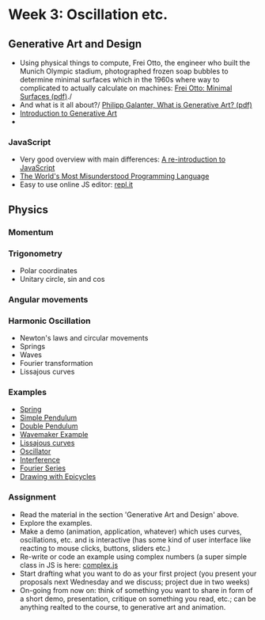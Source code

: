 # Week 3: Oscillation etc.
## Generative Art and Design
- Using physical things to compute, Frei Otto, the engineer who built the Munich Olympic stadium, photographed frozen soap bubbles to determine minimal surfaces which in the 1960s where way to complicated to actually calculate on machines:
[Frei Otto: Minimal Surfaces (pdf)](https://www.moma.org/documents/moma_catalogue_2662_300299029.pdf)./
- And what is it all about?/
[Philipp Galanter, What is Generative Art? (pdf)](http://philipgalanter.com/downloads/ga2003_what_is_genart.pdf)
- [Introduction to Generative Art](https://www.freecodecamp.org/news/an-introduction-to-generative-art-what-it-is-and-how-you-make-it-b0b363b50a70/)
- 

### JavaScript
- Very good overview with main differences: [A re-introduction to JavaScript](https://developer.mozilla.org/en-US/docs/Web/JavaScript/A_re-introduction_to_JavaScript)
- [The World's Most Misunderstood Programming Language](http://crockford.com/javascript/javascript.html)
- Easy to use online JS editor: [repl.it](https://repl.it/languages/html)

## Physics
### Momentum

### Trigonometry
* Polar coordinates
* Unitary circle, sin and cos

### Angular movements

### Harmonic Oscillation
* Newton's laws and circular movements
* Springs
* Waves
* Fourier transformation
* Lissajous curves

### Examples
- [Spring](/03_Oscillation/spring.js)
- [Simple Pendulum](https://editor.p5js.org/natureofcode/sketches/SyXJrlZOl)
- [Double Pendulum](https://editor.p5js.org/jbenno/sketches/t1lYO67xZ)
- [Wavemaker Example](https://p5js.org/examples/interaction-wavemaker.html)
- [Lissajous curves](https://editor.p5js.org/jbenno/sketches/HE-4rW_co)
- [Oscillator](https://editor.p5js.org/jbenno/sketches/clt1C3vPP)
- [Interference](https://editor.p5js.org/jbenno/sketches/eNp3esBbh)
- [Fourier Series](https://editor.p5js.org/jbenno/sketches/TTC2jSt-5)
- [Drawing with Epicycles](https://thecodingtrain.com/CodingChallenges/130.1-fourier-transform-drawing.html)

### Assignment
- Read the material in the section 'Generative Art and Design' above.
- Explore the examples.
- Make a demo (animation, application, whatever) which uses curves, oscillations, etc. and is interactive (has some kind of user interface like reacting to mouse clicks, buttons, sliders etc.)
- Re-write or code an example using complex numbers (a super simple class in JS is here: [complex.js](/03_Oscillation/Examples/complex.js)
- Start drafting what you want to do as your first project (you present your proposals next Wednesday and we discuss; project due in two weeks)
- On-going from now on: think of something you want to share in form of a short demo, presentation, critique on something you read, etc.; can be anything realted to the course, to generative art and animation.
